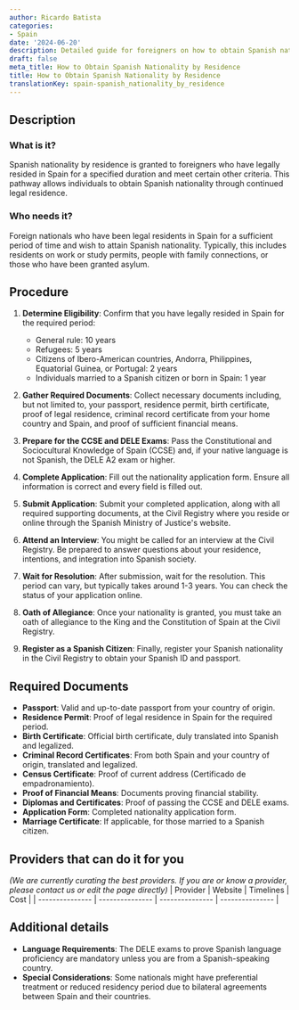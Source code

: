 ```yaml
---
author: Ricardo Batista
categories:
- Spain
date: '2024-06-20'
description: Detailed guide for foreigners on how to obtain Spanish nationality through legal residence in Spain.
draft: false
meta_title: How to Obtain Spanish Nationality by Residence
title: How to Obtain Spanish Nationality by Residence
translationKey: spain-spanish_nationality_by_residence
---
```



## Description
### What is it?
Spanish nationality by residence is granted to foreigners who have legally resided in Spain for a specified duration and meet certain other criteria. This pathway allows individuals to obtain Spanish nationality through continued legal residence.

### Who needs it?
Foreign nationals who have been legal residents in Spain for a sufficient period of time and wish to attain Spanish nationality. Typically, this includes residents on work or study permits, people with family connections, or those who have been granted asylum. 

## Procedure
1. **Determine Eligibility**: Confirm that you have legally resided in Spain for the required period:
   - General rule: 10 years
   - Refugees: 5 years 
   - Citizens of Ibero-American countries, Andorra, Philippines, Equatorial Guinea, or Portugal: 2 years
   - Individuals married to a Spanish citizen or born in Spain: 1 year

2. **Gather Required Documents**: Collect necessary documents including, but not limited to, your passport, residence permit, birth certificate, proof of legal residence, criminal record certificate from your home country and Spain, and proof of sufficient financial means.

3. **Prepare for the CCSE and DELE Exams**: Pass the Constitutional and Sociocultural Knowledge of Spain (CCSE) and, if your native language is not Spanish, the DELE A2 exam or higher.

4. **Complete Application**: Fill out the nationality application form. Ensure all information is correct and every field is filled out.

5. **Submit Application**: Submit your completed application, along with all required supporting documents, at the Civil Registry where you reside or online through the Spanish Ministry of Justice's website.

6. **Attend an Interview**: You might be called for an interview at the Civil Registry. Be prepared to answer questions about your residence, intentions, and integration into Spanish society.

7. **Wait for Resolution**: After submission, wait for the resolution. This period can vary, but typically takes around 1-3 years. You can check the status of your application online.

8. **Oath of Allegiance**: Once your nationality is granted, you must take an oath of allegiance to the King and the Constitution of Spain at the Civil Registry.

9. **Register as a Spanish Citizen**: Finally, register your Spanish nationality in the Civil Registry to obtain your Spanish ID and passport.

## Required Documents
- **Passport**: Valid and up-to-date passport from your country of origin.
- **Residence Permit**: Proof of legal residence in Spain for the required period.
- **Birth Certificate**: Official birth certificate, duly translated into Spanish and legalized.
- **Criminal Record Certificates**: From both Spain and your country of origin, translated and legalized.
- **Census Certificate**: Proof of current address (Certificado de empadronamiento).
- **Proof of Financial Means**: Documents proving financial stability.
- **Diplomas and Certificates**: Proof of passing the CCSE and DELE exams.
- **Application Form**: Completed nationality application form.
- **Marriage Certificate**: If applicable, for those married to a Spanish citizen.

## Providers that can do it for you
_(We are currently curating the best providers. If you are or know a provider, please contact us or edit the page directly)_
| Provider        |     Website     |     Timelines    |       Cost      |
| --------------- | --------------- | --------------- | --------------- |

## Additional details
- **Language Requirements**: The DELE exams to prove Spanish language proficiency are mandatory unless you are from a Spanish-speaking country.
- **Special Considerations**: Some nationals might have preferential treatment or reduced residency period due to bilateral agreements between Spain and their countries.

